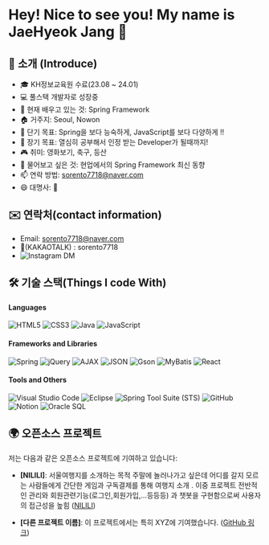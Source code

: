 # Hey! Nice to see you! My name is JaeHyeok Jang 👋
## 🙌 소개 (Introduce)
- 🎓 KH정보교육원 수료(23.08 ~ 24.01)
- 💻 풀스택 개발자로 성장중 
- 🌱 현재 배우고 있는 것: Spring Framework
- 🏠 거주지: Seoul, Nowon
- 🎯 단기 목표: Spring을 보다 능숙하게, JavaScript를 보다 다양하게 !! 
- 🌟 장기 목표: 열심히 공부해서 인정 받는 Developer가 될때까지!
- 🎮 취미: 영화보기, 축구, 등산
- 💬 물어보고 싶은 것: 현업에서의 Spring Framework 최신 동향
- 📫 연락 방법: sorento7718@naver.com
- 😄 대명사: 👨
  


## ✉️ 연락처(contact information)
- Email: sorento7718@naver.com
- 💬(KAKAOTALK) : sorento7718
- ![Instagram DM](https://img.shields.io/badge/Instagram-DM-blue?style=flat&logo=instagram&logoColor=white)
  
## 🛠 기술 스택(Things I code With)

#### Languages
![HTML5](https://img.shields.io/badge/-HTML5-%23E34F26?style=flat&logo=html5&logoColor=white)
![CSS3](https://img.shields.io/badge/-CSS3-%231572B6?style=flat&logo=css3&logoColor=white)
![Java](https://img.shields.io/badge/-Java-%23ED8B00?style=flat&logo=java&logoColor=white)
![JavaScript](https://img.shields.io/badge/-JavaScript-%23F7DF1E?style=flat&logo=javascript&logoColor=black)

#### Frameworks and Libraries
![Spring](https://img.shields.io/badge/-Spring-%236DB33F?style=flat&logo=spring&logoColor=white)
![jQuery](https://img.shields.io/badge/-jQuery-%230769AD?style=flat&logo=jquery&logoColor=white)
![AJAX](https://img.shields.io/badge/-AJAX-%23404D59?style=flat)
![JSON](https://img.shields.io/badge/-JSON-%23000000?style=flat&logo=json&logoColor=white)
![Gson](https://img.shields.io/badge/-Gson-%23758A93?style=flat)
![MyBatis](https://img.shields.io/badge/-MyBatis-%23E34F26?style=flat)
![React](https://img.shields.io/badge/-React-%2361DAFB?style=flat&logo=react&logoColor=black)

#### Tools and Others
![Visual Studio Code](https://img.shields.io/badge/-VS%20Code-%23007ACC?style=flat&logo=visual-studio-code&logoColor=white)
![Eclipse](https://img.shields.io/badge/-Eclipse-%232C2255?style=flat&logo=eclipse-ide&logoColor=white)
![Spring Tool Suite (STS)](https://img.shields.io/badge/-Spring%20Tool%20Suite-%236DB33F?style=flat&logo=spring&logoColor=white)
![GitHub](https://img.shields.io/badge/-GitHub-%23181717?style=flat&logo=github&logoColor=white)
![Notion](https://img.shields.io/badge/-Notion-%23000000?style=flat&logo=notion&logoColor=white)
![Oracle SQL](https://img.shields.io/badge/-Oracle%20SQL-%23F80000?style=flat&logo=oracle&logoColor=white)


## 🌍 오픈소스 프로젝트
저는 다음과 같은 오픈소스 프로젝트에 기여하고 있습니다:

- **[NILILI]**: 서울여행지를 소개하는 목적
주말에 놀러나가고 싶은데 어디를 갈지 모르는 사람들에게
간단한 게임과 구독결제를 통해 여행지 소개 .
이중 프로젝트 전반적인 관리와 회원관련기능(로그인,회원가입,...등등등)
과 챗봇을 구현함으로써 사용자의 접근성을 높힘
 ([NILILI](https://github.com/JaeHyeok718/SemiProject))

- **[다른 프로젝트 이름]**: 이 프로젝트에서는 특히 XYZ에 기여했습니다. ([GitHub 링크](https://github.com/username/other-project))
